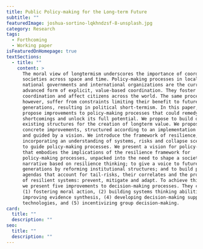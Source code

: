 ```yaml
---
title: Public Policy-making for the Long-term Future
subtitle: ""
featuredImage: joshua-sortino-lqkhndzsf-8-unsplash.jpg
category: Research
tags:
  - Forthcoming
  - Working paper
isFeaturedOnHomepage: true
textSections:
  - title: ""
    content: >
      The moral view of longtermism underscores the importance of coordinating
      societies across space and time. Policy-making processes in local and
      national governments and international organizations are the current most
      advanced form of explicit, value-based coordination. They foster
      coordination and affect citizens across the world. The same processes,
      however, suffer from constraints limiting their benefit to future
      generations, resulting in political short-termism. In this paper, we
      propose improvements to policy-making processes that could remedy
      shortcomings and unlock its full potential. We propose to build on
      existing structures for the creation of longterm value. We propose five
      concrete improvements, structured according to an implementation framework
      and guided by a vision. We introduce the framework of resilience,
      incorporating an understanding of systems, risks and collapse scenarios,
      to guide policy-making processes. We present a vision for policy-making
      that embodies the implications of the resilience framework for
      policy-making processes, unpacked into the need to shape a societal
      narrative based on resilience thinking; to give a voice to future
      generations by reforming institutional structures; and to build policy
      agendas that account for tail-risks, their correlates and the properties
      of resilient systems: prevent, mitigate and adapt. To achieve this vision,
      we present five improvements to decision-making processes. They consist of
      (1) fostering moral action, (2) building systems thinking abilities, (3)
      improving evidence synthesis, (4) developing decision-making support
      technologies, and (5) incentivizing group decision-making.
card:
  title: ""
  description: ""
seo:
  title: ""
  description: ""
---
```

